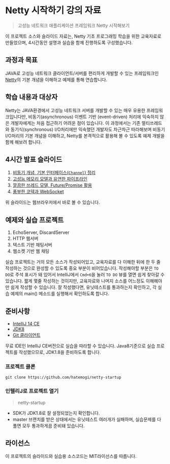 #  Netty 시작하기 강의 자료

> 고성능 네트워크 애플리케이션 프레임워크 Netty 시작해보기

이 프로젝트 소스와 슬라이드 자료는, Netty 기초 프로그래밍 학습을 위한 교육자료로 만들었으며, 4시간동안
설명과 실습을 함께 진행하도록 구성했습니다.

## 과정과 목표

JAVA로 고성능 네트워크 클라이언트/서버를 편리하게 개발할 수 있는 프레임워크인 [Netty](http://netty.io)의 기본 개념을 이해하고 예제를 통해 연습합니다.

## 학습 내용과 대상자

Netty는 JAVA환경에서 고성능 네트워크 서버를 개발할 수 있는 매우 유용한 프레임워크입니다만, 비동기(asynchronous) 이벤트 기반 (event-driven) 처리에 익숙하지 않은 개발자에게는 처음 접근하기 어려운 점이 있습니다. 이 과정에서는 기존 멀티쓰레드와 동기식(synchronous) I/O처리에만 익숙했던 개발자도 차근차근 따라해보며 비동기 I/O처리의 기본 개념을 이해하고, Netty를 본격적으로 활용해 볼 수 있도록 예제 개발을 함께 해보려 합니다.

## 4시간 발표 슬라이드

1. [비동기 개념, 기본 인터페이스(```Channel```) 정리](http://hatemogi.github.io/netty-startup/)
1. [고성능 메모리 모델과 유연한 파이프라인](http://hatemogi.github.io/netty-startup/2.html)
1. [깔끔한 쓰레드 모델, Future/Promise 활용](http://hatemogi.github.io/netty-startup/3.html)
1. [풍부한 코덱과 WebSocket](http://hatemogi.github.io/netty-startup/4.html)

위 슬라이드는 웹브라우저에서 바로 볼 수 있습니다.

## 예제와 실습 프로젝트

1. EchoServer, DiscardServer
1. HTTP 웹서버
1. 텍스트 기반 채팅서버
1. 웹소켓 기반 웹 채팅

실습 프로젝트는 거의 모든 소스가 작성되어있고, 교육자료를 다 이해한 뒤에 한 두 줄 작성하는 것으로
완성할 수 있도록 중요 부분이 비어있습니다. 작성해야할 부분은 ```TO DO```로 주석 표시가 돼 있어서
IntelliJ에서 ```Cmd+6```을 눌러 ```TO DO``` 뷰를 열면 쉽게 찾아갈 수 있습니다.
짧게 몇줄 작성하는 것이지만, 교육자료와 나머지 소스를 어느정도 이해해야만 쉽게 작성할 수 있습니다.
잘 작성했다면, 유닛테스트를 통과하는지 확인하고, 각 실습 예제의 main() 메소드를 실행해서 확인하도록
합니다.

## 준비사항

* [IntelliJ 14 CE](https://www.jetbrains.com/idea/download/)
* [JDK8](https://jdk8.java.net/download.html)
* [Git 클라이언트](http://git-scm.com/downloads)

무료 IDE인 IntelliJ CE버전으로 실습을 따라할 수 있습니다. Java8기준으로 실습 프로젝트를
작성했으므로, JDK1.8을 준비하도록 합니다.

### 프로젝트 클론

```
git clone https://github.com/hatemogi/netty-startup
```

### 인텔리J로 프로젝트 열기

> netty-startup

* SDK가 JDK1.8로 잘 설정되었는지 확인합니다.
* master 브랜치를 받은 상태에서는 유닛테스트 여러개가 실패하며, 실습문제를 다 풀면 모두 통과하게끔 준비돼 있습니다.

## 라이선스

이 프로젝트의 슬라이드와 실습용 소스코드는 MIT라이선스를 따릅니다.
